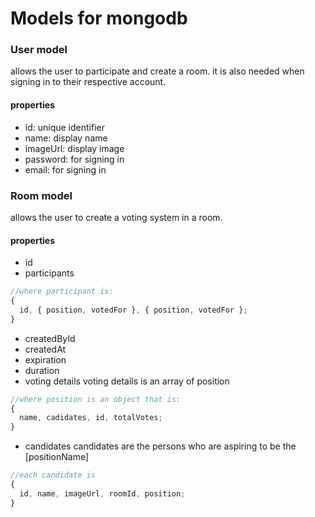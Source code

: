 # Models for mongodb

### User model

allows the user to participate and create a room. it is also needed when signing in to their respective account.

#### properties

- id: unique identifier
- name: display name
- imageUrl: display image
- password: for signing in
- email: for signing in

### Room model

allows the user to create a voting system in a room.

#### properties

- id
- participants

```js
//where participant is:
{
  id, { position, votedFor }, { position, votedFor };
}
```

- createdById
- createdAt
- expiration
- duration
- voting details
  voting details is an array of position

```js
//where position is an object that is:
{
  name, cadidates, id, totalVotes;
}
```

- candidates
  candidates are the persons who are aspiring to be the [positionName]

```js
//each candidate is
{
  id, name, imageUrl, roomId, position;
}
```
